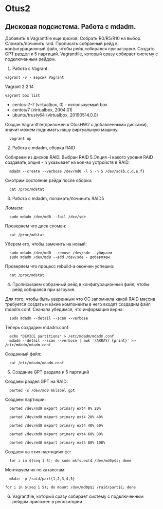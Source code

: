 # Otus2
## Дисковая подсистема. Работа с mdadm.

Добавить в Vagrantfile еще дисков.
Собрать R0/R5/R10 на выбор.
Сломать/починить raid.
Прописать собранный рейд в конфигурационный файл, чтобы рейд собирался при загрузке.
Создать GPT раздел и 5 партиций.
Vagrantfile, который сразу собирает систему с подключенным рейдом.

1. Работа с Vagrant.

  ```
  vagrant -v - версия Vagrant
  ```
  
Vagrant 2.2.14

  ```
  vagrant box list
  ```

- centos-7-7      (virtualbox, 0) - используемый box
- centos/7        (virtualbox, 2004.01)
- ubuntu/trusty64 (virtualbox, 20190514.0.0)

Создан Vagrantfile(приложен к OtusHW2 с добавленными дисками), значит можем поднимать нашу виртуальную машину.

```
  vagrant up
``` 

2. Работа с mdadm, сборка RAID

Собираем из дисков RAID. Выбран RAID 5.Опция -l какого уровня RAID создавать,опция - n указывает на кол-во устройств в RAID:

```
  mdadm --create --verbose /dev/md0 -l 5 -n 5 /dev/sd{b,c,d,e,f}
```
  
Смотрим состояние рэйда после сборки:

```
  cat /proc/mdstat
```

3. Работа с mdadm, поломать/починить RAID5

Ломаем:

```
  sudo mdadm /dev/md0 --fail /dev/sde
```
  
Проверяем что диск сломан:

```
  cat /proc/mdstat
```
  
Уберем его, чтобы заменить на новый:

```
  sudo mdadm /dev/md0 --remove /dev/sde - убираем
  sudo mdadm /dev/md0 --add /dev/sde - добавляем
```
  
Проверяем что процесс rebuild-а окончен успешно:

```
  cat /proc/mdstat
```
 
4. Прописываем собранный рейд в конфигурационный файл, чтобы рейд собирался при загрузке.

Для того, чтобы быть уверенным что ОС запомнила какой RAID массив требуется создать и какие компоненты в него входят создадим файл mdadm.conf. Сначала убедимся, что информация верна:

```
  sudo mdadm --detail --scan --verbose
```

Теперь создадим mdadm.conf:

```
  echo "DEVICE partitions" > /etc/mdadm/mdadm.conf
  mdadm --detail --scan --verbose | awk '/ARRAY/ {print}' >> /etc/mdadm/mdadm.conf
```

Созданный файл:

```
  cat /etc/mdadm/mdadm.conf
```

5. Создание GPT раздела и 5 партиций

Создаем раздел GPT на RAID:

```
  parted -s /dev/md0 mklabel gpt
```

Создаем партиции:

```
  parted /dev/md0 mkpart primary ext4 0% 20%
  
  parted /dev/md0 mkpart primary ext4 20% 40%
  
  parted /dev/md0 mkpart primary ext4 40% 60%
  
  parted /dev/md0 mkpart primary ext4 60% 80%
  
  parted /dev/md0 mkpart primary ext4 80% 100%
```
  
Создаем на этих партициях фс:

```
  for i in $(seq 1 5); do sudo mkfs.ext4 /dev/md0p$i; done
```

Монтируем их по каталогам:
```
  mkdir -p /raid/part{1,2,3,4,5}

for i in $(seq 1 5); do mount /dev/md0p$i /raid/part$i; done
```
6. Vagrantfile, который сразу собирает систему с подключенным рейдом приложен в репозитории

